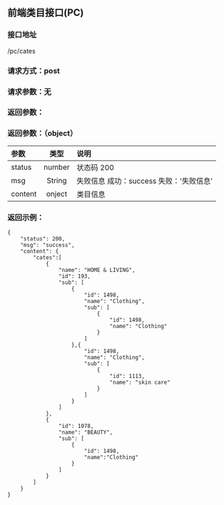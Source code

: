 ## 前端类目接口(PC)
### 接口地址
/pc/cates
### 请求方式：post
### 请求参数：无
### 返回参数：
###  返回参数：（object）
|参数 |  类型 | 说明|
| :--- |:---:| :---|
| status | number | 状态码  200 |
| msg | String | 失败信息 成功：success 失败：'失败信息'|
| content | onject | 类目信息 |
### 返回示例：
```
{
    "status": 200,
    "msg": "success",
    "content": {
        "cates":[
            {
                "name": "HOME & LIVING",
                "id": 193,
                "sub": [
                    {
                        "id": 1498,
                        "name": "Clothing",
                        "sub": [
                            {
                                "id": 1498,
                                "name": "Clothing"
                            }
                        ]
                    },{
                        "id": 1498,
                        "name": "Clothing",
                        "sub": [
                            {
                                "id": 1113,
                                "name": "skin care"
                            }
                        ]
                    }
                ]
            },
            {
                "id": 1078,
                "name": "BEAUTY",
                "sub": [
                    {
                        "id": 1498,
                        "name":"Clothing"
                    }
                ]
            }
        ] 
    }
}
```